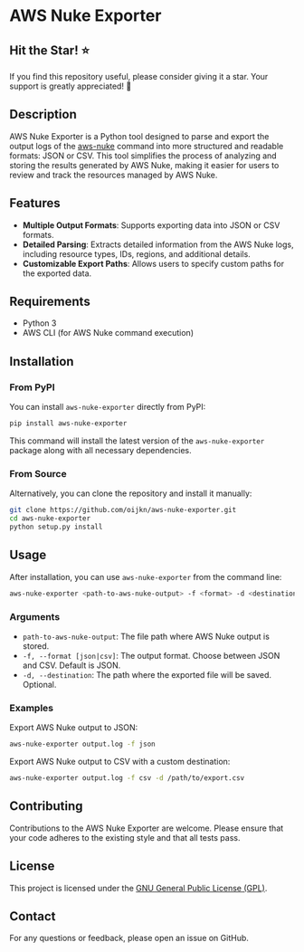 # AWS Nuke Exporter

## Hit the Star! :star:

If you find this repository useful, please consider giving it a star. Your support is greatly appreciated! :pray:

## Description
AWS Nuke Exporter is a Python tool designed to parse and export the output logs of the [aws-nuke](https://github.com/rebuy-de/aws-nuke) command into more structured and readable formats: JSON or CSV. This tool simplifies the process of analyzing and storing the results generated by AWS Nuke, making it easier for users to review and track the resources managed by AWS Nuke.

## Features
- **Multiple Output Formats**: Supports exporting data into JSON or CSV formats.
- **Detailed Parsing**: Extracts detailed information from the AWS Nuke logs, including resource types, IDs, regions, and additional details.
- **Customizable Export Paths**: Allows users to specify custom paths for the exported data.

## Requirements
- Python 3
- AWS CLI (for AWS Nuke command execution)

## Installation

### From PyPI

You can install `aws-nuke-exporter` directly from PyPI:

```bash
pip install aws-nuke-exporter
```

This command will install the latest version of the `aws-nuke-exporter` package along with all necessary dependencies.

### From Source

Alternatively, you can clone the repository and install it manually:

```bash
git clone https://github.com/oijkn/aws-nuke-exporter.git
cd aws-nuke-exporter
python setup.py install
```

## Usage

After installation, you can use `aws-nuke-exporter` from the command line:

```bash
aws-nuke-exporter <path-to-aws-nuke-output> -f <format> -d <destination-path>
```

### Arguments

- `path-to-aws-nuke-output`: The file path where AWS Nuke output is stored.
- `-f, --format [json|csv]`: The output format. Choose between JSON and CSV. Default is JSON.
- `-d, --destination`: The path where the exported file will be saved. Optional.

### Examples

Export AWS Nuke output to JSON:

```bash
aws-nuke-exporter output.log -f json
```

Export AWS Nuke output to CSV with a custom destination:

```bash
aws-nuke-exporter output.log -f csv -d /path/to/export.csv
```

## Contributing
Contributions to the AWS Nuke Exporter are welcome. Please ensure that your code adheres to the existing style and that all tests pass.

## License
This project is licensed under the [GNU General Public License (GPL)](LICENSE).

## Contact
For any questions or feedback, please open an issue on GitHub.
